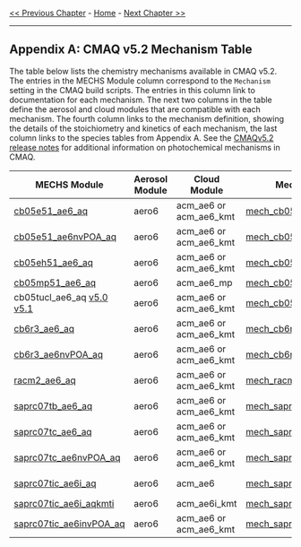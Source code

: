 <!-- BEGIN COMMENT -->

[<< Previous Chapter](CMAQ_OGD_ch13_support.md) - [Home](README.md) - [Next Chapter >>](CMAQ_OGD_glossary.md)

<!-- END COMMENT -->

* * *

## Appendix A: CMAQ v5.2 Mechanism Table 
The table below lists the chemistry mechanisms available in CMAQ v5.2.  The entries in the MECHS Module column correspond to the `Mechanism` setting in the CMAQ build scripts. The entries in this column link to documentation for each mechanism.   The next two columns in the table define the aerosol and cloud modules that are compatible with each mechanism. The fourth column links to the mechanism definition, showing the details of the stoichiometry and kinetics of each mechanism, the last column links to the species tables from Appendix A.  See the [CMAQv5.2 release notes](https://github.com/USEPA/CMAQ/blob/5.2/CCTM/docs/Release_Notes/CMAQv5.2_Mechanisms.md) for additional information on photochemical mechanisms in CMAQ. 

|**MECHS Module**|**Aerosol Module**|**Cloud Module**|**Mechanism Definition**|**Species Table**|
|----------------------------------------------------------|------------------|-----------------------|--------------------|---------------------------|
| [cb05e51_ae6_aq](https://www.airqualitymodeling.org/index.php/CMAQ_v5.1_CB05_updates) | aero6 | acm_ae6 or acm_ae6_kmt|[mech_cb05e51_ae6_aq.def](../../CCTM/src/MECHS/cb05e51_ae6_aq/mech_cb05e51_ae6_aq.def)|[**Table A1**](./Appendix_A/cb05e51_ae6_aq/cb05e51_ae6_aq_species_table.md)|
| [cb05e51_ae6nvPOA_aq](../../CCTM/docs/Release_Notes/SemiVolPOA_pcSOA.md) | aero6 | acm_ae6 or acm_ae6_kmt|[mech_cb05e51_ae6nvPOA_aq.def](../../CCTM/src/MECHS/cb05e51_ae6nvPOA_aq/mech_cb05e51_ae6nvPOA_aq.def) | |
| [cb05eh51_ae6_aq](../../CCTM/docs/Release_Notes/Halogen_Chemistry.md) | aero6 | acm_ae6 or acm_ae6_kmt| [mech_cb05eh51_ae6_aq.def](../../CCTM/src/MECHS/cb05eh51_ae6_aq/mech_cb05eh51_ae6_aq.def) | |
| [cb05mp51_ae6_aq](https://www.airqualitymodeling.org/index.php/CMAQ_v5.1_cb05mp51_ae6_aq) | aero6 | acm_ae6_mp|[mech_cb05mp51_ae6_aq.def](../../CCTM/src/MECHS/cb05mp51_ae6_aq/mech_cb05mp51_ae6_aq.def) | |
| cb05tucl_ae6_aq [v5.0](https://www.airqualitymodeling.org/index.php/CMAQv5.0_Chemistry_Notes#CB05TUCL) [v5.1](https://www.airqualitymodeling.org/index.php/CMAQ_v5.1_CB05_updates#CB05tucl_Mechanism_Updates) | aero6 | acm_ae6 or acm_ae6_kmt|[mech_cb05tucl_ae6_aq.def](../../CCTM/src/MECHS/cb05tucl_ae6_aq/mech_cb05tucl_ae6_aq.def) |[**Table A2**](./Appendix_A/cb05tucl/cb05tucl_species_table.md)|
| [cb6r3_ae6_aq](../../CCTM/docs/Release_Notes/CB6_release_notes.md) | aero6 | acm_ae6 or acm_ae6_kmt| [mech_cb6r3_ae6_aq.def](../../CCTM/src/MECHS/cb6r3_ae6_aq/mech_cb6r3_ae6_aq.def) |[**Table A3**](./Appendix_A/cb6r3_ae6_aq/CB6_species_table.md)|
| [cb6r3_ae6nvPOA_aq](../../CCTM/docs/Release_Notes/SemiVolPOA_pcSOA.md) | aero6 | acm_ae6 or acm_ae6_kmt|[mech_cb6r3_ae6nvPOA_aq.def](../../CCTM/src/MECHS/cb6r3_ae6nvPOA_aq/mech_cb6r3_ae6nvPOA_aq.def) | |
| [racm2_ae6_aq](https://www.airqualitymodeling.org/index.php/CMAQv5.0.2_gas-phase_chemistry#New_Mechanism:_RACM2) | aero6 | acm_ae6 or acm_ae6_kmt|[mech_racm2_ae6_aq.def](../../CCTM/src/MECHS/racm2_ae6_aq/mech_racm2_ae6_aq.def) |[**Table A4**](./Appendix_A/racm2_ae6_aq/racm2_ae6_aq_species_table.md)|
| [saprc07tb_ae6_aq](https://www.airqualitymodeling.org/index.php/CMAQv5.0_Chemistry_Notes#SAPRC07T) | aero6 | acm_ae6 or acm_ae6_kmt|[mech_saprc07tb_ae6_aq.def](../../CCTM/src/MECHS/saprc07tb_ae6_aq/mech_saprc07tb_ae6_aq.def) |[**Table A5**](./Appendix_A/saprc07tb_ae6_aq/saprc07tb_ae6_aq_species_table.md)|
| [saprc07tc_ae6_aq](https://www.airqualitymodeling.org/index.php/CMAQv5.0_Chemistry_Notes#SAPRC07T) | aero6 | acm_ae6 or acm_ae6_kmt| [mech_saprc07tc_ae6_aq.def](../../CCTM/src/MECHS/saprc07tc_ae6_aq/mech_saprc07tc_ae6_aq.def) |[**Table A6**](./Appendix_A/saprc07tc_ae6_aq/saprc07tc_ae6_aq_species_table.md)|
| [saprc07tc_ae6nvPOA_aq](../../CCTM/docs/Release_Notes/SemiVolPOA_pcSOA.md) | aero6 | acm_ae6 or acm_ae6_kmt|[mech_saprc07tc_ae6nvPOA_aq.def](../../CCTM/src/MECHS/saprc07tc_ae6nvPOA_aq/mech_saprc07tc_ae6nvPOA_aq.def) | |
| [saprc07tic_ae6i_aq](https://www.airqualitymodeling.org/index.php/CMAQ_v5.1_SAPRC07tic_AE6i) | aero6 | acm_ae6|[mech_saprc07tic_ae6i_aq.def](../../CCTM/src/MECHS/saprc07tic_ae6i_aq/mech_saprc07tic_ae6i_aq.def) |[**Table A7**](./Appendix_A/saprc07tic_ae6i_aq/saprc07tic_ae6i_aq_species_table.md)|
| [saprc07tic_ae6i_aqkmti](https://www.airqualitymodeling.org/index.php/CMAQv5.1_Aqueous_Chemistry#Additional_options_associated_with_AQCHEM-KMT.28I.29) | aero6 | acm_ae6i_kmt|[mech_saprc07tic_ae6i_aqkmti.def](../../CCTM/src/MECHS/saprc07tic_ae6i_aqkmti/mech_saprc07tic_ae6i_aq.def) | |
| [saprc07tic_ae6invPOA_aq](../../CCTM/docs/Release_Notes/SemiVolPOA_pcSOA.md) | aero6 | acm_ae6 or acm_ae6_kmt|[mech_saprc07tic_ae6invPOA_aq.def](../../CCTM/src/MECHS/saprc07tic_ae6invPOA_aq/mech_saprc07tic_ae6invPOA_aq.def) | |
